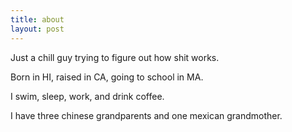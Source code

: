 ```yaml
---
title: about
layout: post
---
```

Just a chill guy trying to figure out how shit works.

Born in HI, raised in CA, going to school in MA.

I swim, sleep, work, and drink coffee.

I have three chinese grandparents and one mexican grandmother.
